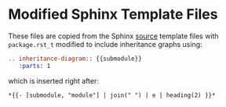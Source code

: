 # Modified Sphinx Template Files

These files are copied from the Sphinx [source] template files with
`package.rst_t` modified to include inheritance graphs using:

```rst
.. inheritance-diagram:: {{submodule}}
   :parts: 1
```

which is inserted right after:

```rst
*{{- [submodule, "module"] | join(" ") | e | heading(2) }}*
```

[source]: ~/opt/lib/python/lib/python3.9/site-packages/sphinx/templates/apidoc
